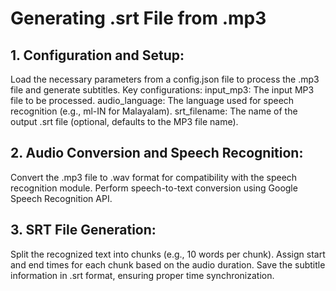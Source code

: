 # Generating .srt File from .mp3

## 1. Configuration and Setup:
Load the necessary parameters from a config.json file to process the .mp3 file and generate subtitles.
Key configurations:
input_mp3: The input MP3 file to be processed.
audio_language: The language used for speech recognition (e.g., ml-IN for Malayalam).
srt_filename: The name of the output .srt file (optional, defaults to the MP3 file name).

## 2. Audio Conversion and Speech Recognition:
Convert the .mp3 file to .wav format for compatibility with the speech recognition module.
Perform speech-to-text conversion using Google Speech Recognition API.

## 3. SRT File Generation:
Split the recognized text into chunks (e.g., 10 words per chunk).
Assign start and end times for each chunk based on the audio duration.
Save the subtitle information in .srt format, ensuring proper time synchronization.
